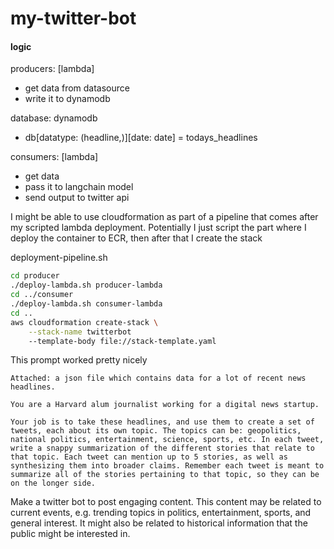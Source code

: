 # my-twitter-bot

#### logic
producers: \[lambda]
- get data from datasource
- write it to dynamodb

database: dynamodb
- db\[datatype: (headline,)][date: date] = todays_headlines

consumers: \[lambda]
- get data
- pass it to langchain model
- send output to twitter api


I might be able to use cloudformation as part of a pipeline that comes after my scripted lambda deployment.
Potentially I just script the part where I deploy the container to ECR, then after that I create the stack

deployment-pipeline.sh
``` bash
cd producer
./deploy-lambda.sh producer-lambda
cd ../consumer
./deploy-lambda.sh consumer-lambda
cd ..
aws cloudformation create-stack \
    --stack-name twitterbot
    --template-body file://stack-template.yaml
```


This prompt worked pretty nicely
```
Attached: a json file which contains data for a lot of recent news headlines.

You are a Harvard alum journalist working for a digital news startup.

Your job is to take these headlines, and use them to create a set of tweets, each about its own topic. The topics can be: geopolitics, national politics, entertainment, science, sports, etc. In each tweet, write a snappy summarization of the different stories that relate to that topic. Each tweet can mention up to 5 stories, as well as synthesizing them into broader claims. Remember each tweet is meant to summarize all of the stories pertaining to that topic, so they can be on the longer side.
```

Make a twitter bot to post engaging content. This content may be related to current events, e.g. trending topics in politics, entertainment, sports, and general interest. It might also be related to historical information that the public might be interested in.
